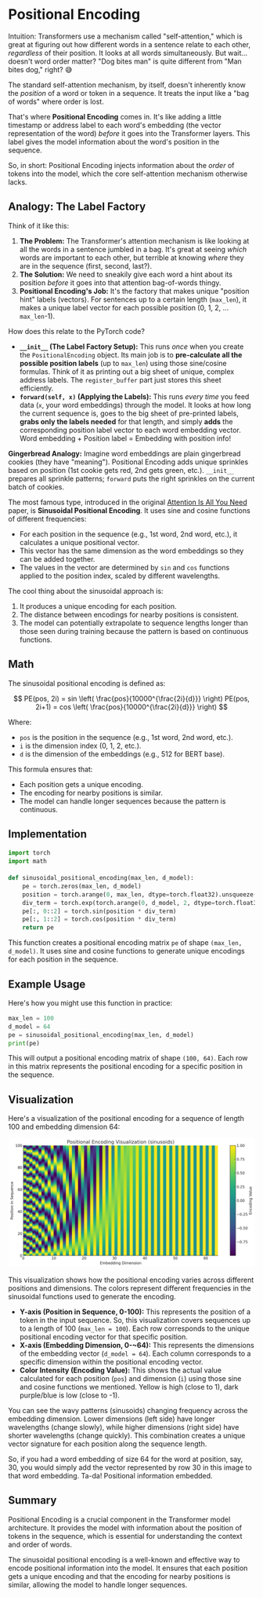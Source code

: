 # Positional Encoding

Intuition: Transformers use a mechanism called "self-attention," which is great at figuring out how different words in a sentence relate to each other, _regardless_ of their position. It looks at all words simultaneously. But wait... doesn't word order matter? "Dog bites man" is quite different from "Man bites dog," right? 😅

The standard self-attention mechanism, by itself, doesn't inherently know the _position_ of a word or token in a sequence. It treats the input like a "bag of words" where order is lost.

That's where **Positional Encoding** comes in. It's like adding a little timestamp or address label to each word's embedding (the vector representation of the word) _before_ it goes into the Transformer layers. This label gives the model information about the word's position in the sequence.

So, in short: Positional Encoding injects information about the _order_ of tokens into the model, which the core self-attention mechanism otherwise lacks.

## Analogy: The Label Factory

Think of it like this:

1.  **The Problem:** The Transformer's attention mechanism is like looking at all the words in a sentence jumbled in a bag. It's great at seeing _which_ words are important to each other, but terrible at knowing _where_ they are in the sequence (first, second, last?).
2.  **The Solution:** We need to sneakily give each word a hint about its position _before_ it goes into that attention bag-of-words thingy.
3.  **Positional Encoding's Job:** It's the factory that makes unique "position hint" labels (vectors). For sentences up to a certain length (`max_len`), it makes a unique label vector for each possible position (0, 1, 2, ... `max_len`-1).

How does this relate to the PyTorch code?

- **`__init__` (The Label Factory Setup):** This runs _once_ when you create the `PositionalEncoding` object. Its main job is to **pre-calculate all the possible position labels** (up to `max_len`) using those sine/cosine formulas. Think of it as printing out a big sheet of unique, complex address labels. The `register_buffer` part just stores this sheet efficiently.
- **`forward(self, x)` (Applying the Labels):** This runs _every time_ you feed data (`x`, your word embeddings) through the model. It looks at how long the current sequence is, goes to the big sheet of pre-printed labels, **grabs only the labels needed** for that length, and simply **adds** the corresponding position label vector to each word embedding vector. Word embedding + Position label = Embedding with position info!

**Gingerbread Analogy:** Imagine word embeddings are plain gingerbread cookies (they have "meaning"). Positional Encoding adds unique sprinkles based on position (1st cookie gets red, 2nd gets green, etc.). `__init__` prepares all sprinkle patterns; `forward` puts the right sprinkles on the current batch of cookies.

The most famous type, introduced in the original [Attention Is All You Need](https://arxiv.org/pdf/1706.03762) paper, is **Sinusoidal Positional Encoding**. It uses sine and cosine functions of different frequencies:

- For each position in the sequence (e.g., 1st word, 2nd word, etc.), it calculates a unique positional vector.
- This vector has the same dimension as the word embeddings so they can be added together.
- The values in the vector are determined by `sin` and `cos` functions applied to the position index, scaled by different wavelengths.

The cool thing about the sinusoidal approach is:

1.  It produces a unique encoding for each position.
2.  The distance between encodings for nearby positions is consistent.
3.  The model can potentially extrapolate to sequence lengths longer than those seen during training because the pattern is based on continuous functions.

## Math

The sinusoidal positional encoding is defined as:

$$
PE(pos, 2i) = sin \left( \frac{pos}{10000^{\frac{2i}{d}}} \right)
PE(pos, 2i+1) = cos \left( \frac{pos}{10000^{\frac{2i}{d}}} \right)
$$

Where:

- `pos` is the position in the sequence (e.g., 1st word, 2nd word, etc.).
- `i` is the dimension index (0, 1, 2, etc.).
- `d` is the dimension of the embeddings (e.g., 512 for BERT base).

This formula ensures that:

- Each position gets a unique encoding.
- The encoding for nearby positions is similar.
- The model can handle longer sequences because the pattern is continuous.

## Implementation

```python
import torch
import math

def sinusoidal_positional_encoding(max_len, d_model):
    pe = torch.zeros(max_len, d_model)
    position = torch.arange(0, max_len, dtype=torch.float32).unsqueeze(1)
    div_term = torch.exp(torch.arange(0, d_model, 2, dtype=torch.float32) * -(math.log(10000.0) / d_model))
    pe[:, 0::2] = torch.sin(position * div_term)
    pe[:, 1::2] = torch.cos(position * div_term)
    return pe
```

This function creates a positional encoding matrix `pe` of shape `(max_len, d_model)`. It uses sine and cosine functions to generate unique encodings for each position in the sequence.

## Example Usage

Here's how you might use this function in practice:

```python
max_len = 100
d_model = 64
pe = sinusoidal_positional_encoding(max_len, d_model)
print(pe)
```

This will output a positional encoding matrix of shape `(100, 64)`. Each row in this matrix represents the positional encoding for a specific position in the sequence.

## Visualization

Here's a visualization of the positional encoding for a sequence of length 100 and embedding dimension 64:

![a positional encoding visualization à la Vaswani et al - gpt-4o](03_positional_encoding.png)

This visualization shows how the positional encoding varies across different positions and dimensions. The colors represent different frequencies in the sinusoidal functions used to generate the encoding.

- **Y-axis (Position in Sequence, 0-100):** This represents the position of a token in the input sequence. So, this visualization covers sequences up to a length of 100 (`max_len = 100`). Each row corresponds to the unique positional encoding vector for that specific position.
- **X-axis (Embedding Dimension, 0-~64):** This represents the dimensions of the embedding vector (`d_model = 64`). Each column corresponds to a specific dimension within the positional encoding vector.
- **Color Intensity (Encoding Value):** This shows the actual value calculated for each position (`pos`) and dimension (`i`) using those sine and cosine functions we mentioned. Yellow is high (close to 1), dark purple/blue is low (close to -1).

You can see the wavy patterns (sinusoids) changing frequency across the embedding dimension. Lower dimensions (left side) have longer wavelengths (change slowly), while higher dimensions (right side) have shorter wavelengths (change quickly). This combination creates a unique vector signature for each position along the sequence length.

So, if you had a word embedding of size 64 for the word at position, say, 30, you would simply add the vector represented by row 30 in this image to that word embedding. Ta-da! Positional information embedded.

## Summary

Positional Encoding is a crucial component in the Transformer model architecture. It provides the model with information about the position of tokens in the sequence, which is essential for understanding the context and order of words.

The sinusoidal positional encoding is a well-known and effective way to encode positional information into the model. It ensures that each position gets a unique encoding and that the encoding for nearby positions is similar, allowing the model to handle longer sequences.

